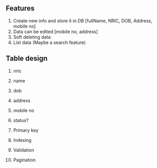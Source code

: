 ## Features

1. Create new info and store it in DB [fullName, NRIC, DOB, Address, mobile no]
2. Data can be edited [mobile no, address]
3. Soft deleting data
4. List data (Maybe a search feature)

## Table design

1. nric
2. name
3. dob
4. address
5. mobile no
6. status?

7. Primary key
8. Indexing
9. Validation
10. Pagination
